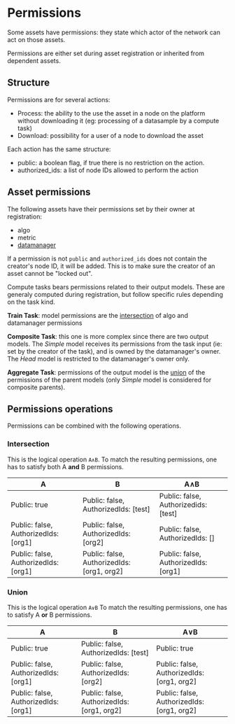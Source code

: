 # Permissions

Some assets have permissions: they state which actor of the network can act on those assets.

Permissions are either set during asset registration or inherited from dependent assets.

## Structure

Permissions are for several actions:

- Process: the ability to the use the asset in a node on the platform without downloading it (eg: processing of a datasample by a compute task)
- Download: possibility for a user of a node to download the asset

Each action has the same structure:

- public: a boolean flag, if true there is no restriction on the action.
- authorized_ids: a list of node IDs allowed to perform the action

## Asset permissions

The following assets have their permissions set by their owner at registration:

- algo
- metric
- [datamanager](./assets/datamanager.md)

If a permission is not `public` and `authorized_ids` does not contain the creator's node ID, it will be added.
This is to make sure the creator of an asset cannot be "locked out".

Compute tasks bears permissions related to their output models.
These are generaly computed during registration, but follow specific rules depending on the task kind.

**Train Task**: model permissions are the [intersection](#intersection) of algo and datamanager permissions

**Composite Task**: this one is more complex since there are two output models.
The *Simple* model receives its permissions from the task input (ie: set by the creator of the task), and is owned by the datamanager's owner.
The *Head* model is restricted to the datamanager's owner only.

**Aggregate Task**: permissions of the output model is the [union](#union) of the permissions of the parent models (only *Simple* model is considered for composite parents).


## Permissions operations

Permissions can be combined with the following operations.

### Intersection

This is the logical operation `A∧B`.
To match the resulting permissions, one has to satisfy both A **and** B permissions.

| A                                    | B                                          | A∧B                                  |
|--------------------------------------|--------------------------------------------|--------------------------------------|
| Public: true                         | Public: false, AuthorizedIds: [test]       | Public: false, Authorizedids: [test] |
| Public: false, AuthorizedIds: [org1] | Public: false, AuthorizedIds: [org2]       | Public: false, AuthorizedIds: []     |
| Public: false, AuthorizedIds: [org1] | Public: false, AuthorizedIds: [org1, org2] | Public: false, AuthorizedIds: [org1] |

### Union

This is the logical operation `A∨B`
To match the resulting permissions, one has to satisfy A **or** B permissions.

| A                                    | B                                          | A∨B                                        |
|--------------------------------------|--------------------------------------------|--------------------------------------------|
| Public: true                         | Public: false, AuthorizedIds: [test]       | Public: true                               |
| Public: false, AuthorizedIds: [org1] | Public: false, AuthorizedIds: [org2]       | Public: false, AuthorizedIds: [org1, org2] |
| Public: false, AuthorizedIds: [org1] | Public: false, AuthorizedIds: [org1, org2] | Public: false, AuthorizedIds: [org1, org2] |
